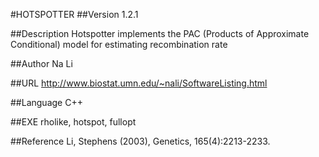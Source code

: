 #HOTSPOTTER
##Version
1.2.1

##Description
Hotspotter implements the PAC (Products of Approximate Conditional) model for estimating recombination rate

##Author
Na Li

##URL
http://www.biostat.umn.edu/~nali/SoftwareListing.html

##Language
C++

##EXE
rholike, hotspot, fullopt

##Reference
Li, Stephens (2003), Genetics, 165(4):2213-2233.

